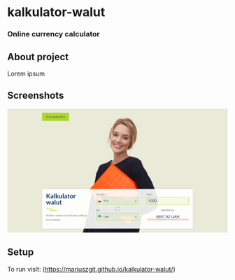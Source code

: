 # kalkulator-walut
### Online currency calculator

## About project
Lorem ipsum

## Screenshots
![Printscreen](img/screenshots/printscreen.png)

## Setup

To run visit: (https://mariuszgit.github.io/kalkulator-walut/)

